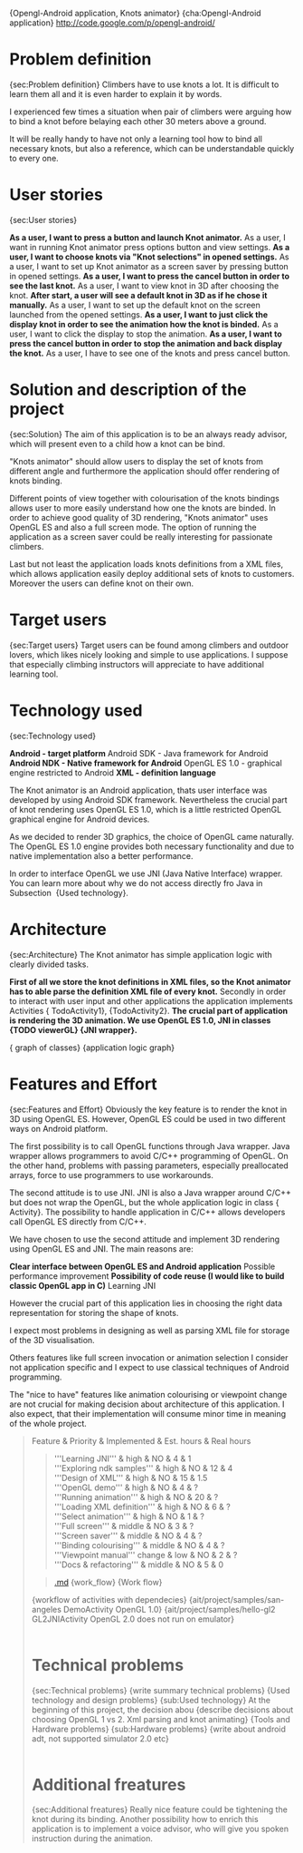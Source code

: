 {Opengl-Android application, Knots animator} {cha:Opengl-Android application} http://code.google.com/p/opengl-android/

# Problem definition #

{sec:Problem definition} Climbers have to use knots a lot. It is difficult to learn them all and it is even harder to explain it by words.

I experienced few times a situation when pair of climbers were arguing how to bind a knot before belaying each other 30 meters above a ground.

It will be really handy to have not only a learning tool how to bind all necessary knots, but also a reference, which can be understandable quickly to every one.

# User stories #

{sec:User stories}

**As a user, I want to press a button and launch Knot animator.** As a user, I want in running Knot animator press options button and view settings.
**As a user, I want to choose knots via &quot;Knot selections&quot; in opened settings.** As a user, I want to set up Knot animator as a screen saver by pressing button in opened settings.
**As a user, I want to press the cancel button in order to see the last knot.** As a user, I want to view knot in 3D after choosing the knot.
**After start, a user will see a default knot in 3D as if he chose it manually.** As a user, I want to set up the default knot on the screen launched from the opened settings.
**As a user, I want to just click the display knot in order to see the animation how the knot is binded.** As a user, I want to click the display to stop the animation.
**As a user, I want to press the cancel button in order to stop the animation and back display the knot.** As a user, I have to see one of the knots and press cancel button.

# Solution and description of the project #

{sec:Solution} The aim of this application is to be an always ready advisor, which will present even to a child how a knot can be bind.

&quot;Knots animator&quot; should allow users to display the set of knots from different angle and furthermore the application should offer rendering of knots binding.

Different points of view together with colourisation of the knots bindings allows user to more easily understand how one the knots are binded. In order to achieve good quality of 3D rendering, &quot;Knots animator&quot; uses OpenGL ES and also a full screen mode. The option of running the application as a screen saver could be really interesting for passionate climbers.

Last but not least the application loads knots definitions from a XML files, which allows application easily deploy additional sets of knots to customers. Moreover the users can define knot on their own.

# Target users #

{sec:Target users} Target users can be found among climbers and outdoor lovers, which likes nicely looking and simple to use applications. I suppose that especially climbing instructors will appreciate to have additional learning tool.

# Technology used #

{sec:Technology used}

**Android - target platform** Android SDK - Java framework for Android
**Android NDK - Native framework for Android** OpenGL ES 1.0 - graphical engine restricted to Android
**XML - definition language**

The Knot animator is an Android application, thats user interface was developed by using Android SDK framework. Nevertheless the crucial part of knot rendering uses OpenGL ES 1.0, which is a little restricted OpenGL graphical engine for Android devices.

As we decided to render 3D graphics, the choice of OpenGL came naturally. The OpenGL ES 1.0 engine provides both necessary functionality and due to native implementation also a better performance.

In order to interface OpenGL we use JNI (Java Native Interface) wrapper. You can learn more about why we do not access directly fro Java in Subsection  {Used technology}.

# Architecture #

{sec:Architecture} The Knot animator has simple application logic with clearly divided tasks.

**First of all we store the knot definitions in XML files, so the Knot animator has to able parse the definition XML file of every knot.** Secondly in order to interact with user input and other applications the application implements Activities { TodoActivity1}, {TodoActivity2}.
**The crucial part of application is rendering the 3D animation. We use OpenGL ES 1.0, JNI in classes {TODO viewerGL} {JNI wrapper}.**

{ graph of classes} {application logic graph}

# Features and Effort #

{sec:Features and Effort} Obviously the key feature is to render the knot in 3D using OpenGL ES. However, OpenGL ES could be used in two different ways on Android platform.

The first possibility is to call OpenGL functions through Java wrapper. Java wrapper allows programmers to avoid C/C++ programming of OpenGL. On the other hand, problems with passing parameters, especially preallocated arrays, force to use programmers to use workarounds.

The second attitude is to use JNI. JNI is also a Java wrapper around C/C++ but does not wrap the OpenGL, but the whole application logic in class { Activity}. The possibility to handle application in C/C++ allows developers call OpenGL ES directly from C/C++.

We have chosen to use the second attitude and implement 3D rendering using OpenGL ES and JNI. The main reasons are:

**Clear interface between OpenGL ES and Android application** Possible performance improvement
**Possibility of code reuse (I would like to build classic OpenGL app in C)** Learning JNI

However the crucial part of this application lies in choosing the right data representation for storing the shape of knots.

I expect most problems in designing as well as parsing XML file for storage of the 3D visualisation.

Others features like full screen invocation or animation selection I consider not application specific and I expect to use classical techniques of Android programming.

The &quot;nice to have&quot; features like animation colourising or viewpoint change are not crucial for making decision about architecture of this application. I also expect, that their implementation will consume minor time in meaning of the whole project.

<blockquote>Feature &amp; Priority &amp; Implemented &amp; Est. hours &amp; Real hours<br />
<blockquote>'''Learning JNI''' &amp; high &amp; NO &amp; 4 &amp; 1<br />
'''Exploring ndk samples''' &amp; high &amp; NO &amp; 12 &amp; 4<br />
'''Design of XML''' &amp; high &amp; NO &amp; 15 &amp; 1.5<br />
'''OpenGL demo''' &amp; high &amp; NO &amp; 4 &amp; ?<br />
'''Running animation''' &amp; high &amp; NO &amp; 20 &amp; ?<br />
'''Loading XML definition''' &amp; high &amp; NO &amp; 6 &amp; ?<br />
'''Select animation''' &amp; high &amp; NO &amp; 1 &amp; ?<br />
'''Full screen''' &amp; middle &amp; NO &amp; 3 &amp; ?<br />
'''Screen saver''' &amp; middle &amp; NO &amp; 4 &amp; ?<br />
'''Binding colourising''' &amp; middle &amp; NO &amp; 4 &amp; ?<br />
'''Viewpoint manual''' change &amp; low &amp; NO &amp; 2 &amp; ?<br />
'''Docs &amp; refactoring''' &amp; middle &amp; NO &amp; 5 &amp; 0<br /></blockquote>

<blockquote><a href='.md'>.md</a> {work_flow} {Work flow}<br>
</blockquote>
{workflow of activities with dependecies} {ait/project/samples/san-angeles DemoActivity OpenGL 1.0} {ait/project/samples/hello-gl2 GL2JNIActivity OpenGL 2.0 does not run on emulator}<br>
<br>
<h1>Technical problems</h1>

{sec:Technical problems} {write summary technical problems} {Used technology and design problems} {sub:Used technology} At the beginning of this project, the decision abou {describe decisions about choosing OpenGL 1 vs 2. Xml parsing and knot animating} {Tools and Hardware problems} {sub:Hardware problems} {write about android adt, not supported simulator 2.0 etc}<br>
<br>
<h1>Additional freatures</h1>

{sec:Additional freatures} Really nice feature could be tightening the knot during its binding. Another possibility how to enrich this application is to implement a voice advisor, who will give you spoken instruction during the animation.<br>
